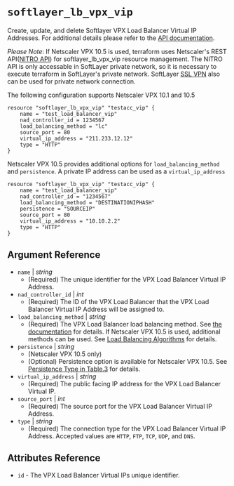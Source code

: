 # `softlayer_lb_vpx_vip`

Create, update, and delete Softlayer VPX Load Balancer Virtual IP Addresses. For additional details please refer to the [API documentation](http://sldn.softlayer.com/reference/datatypes/SoftLayer_Network_LoadBalancer_VirtualIpAddress).

_Please Note_: If Netscaler VPX 10.5 is used, terraform uses Netscaler's REST API([NITRO API](https://docs.citrix.com/en-us/netscaler/11/nitro-api.html)) for softlayer_lb_vpx_vip resource management. The NITRO API is only accessable in SoftLayer private network, so it is necessary to execute terraform in SoftLayer's private network. SoftLayer [SSL VPN](http://www.softlayer.com/VPN-Access) also can be used for private network connection. 

The following configuration supports Netscaler VPX 10.1 and 10.5
```hcl
resource "softlayer_lb_vpx_vip" "testacc_vip" {
    name = "test_load_balancer_vip"
    nad_controller_id = 1234567
    load_balancing_method = "lc"
    source_port = 80
    virtual_ip_address = "211.233.12.12"
    type = "HTTP"
}
```

Netscaler VPX 10.5 provides additional options for `load_balancing_method` and `persistence`. A private IP address can be used as a `virtual_ip_address`
```hcl
resource "softlayer_lb_vpx_vip" "testacc_vip" {
    name = "test_load_balancer_vip"
    nad_controller_id = "1234567"
    load_balancing_method = "DESTINATIONIPHASH"
    persistence = "SOURCEIP"
    source_port = 80
    virtual_ip_address = "10.10.2.2"
    type = "HTTP"
}
```

## Argument Reference

* `name` | *string*
    * (Required) The unique identifier for the VPX Load Balancer Virtual IP Address.
* `nad_controller_id` | *int*
    * (Required) The ID of the VPX Load Balancer that the VPX Load Balancer Virtual IP Address will be assigned to.
* `load_balancing_method` | *string*
    * (Required) The VPX Load Balancer load balancing method. See [the documentation](http://sldn.softlayer.com/reference/datatypes/SoftLayer_Network_LoadBalancer_VirtualIpAddress) for details. If Netscaler VPX 10.5 is used, additional methods can be used. See [Load Balancing Algorithms](https://docs.citrix.com/en-us/netscaler/10-5/ns-tmg-wrapper-10-con/ns-lb-wrapper-con-10/ns-lb-customizing-lbalgorithms-wrapper-con.html) for details. 
* `persistence` | *string*
    * (Netscaler VPX 10.5 only)
    * (Optional) Persistence option is available for Netscaler VPX 10.5. See [Persistence Type in Table.3](https://docs.citrix.com/en-us/netscaler/10-5/ns-tmg-wrapper-10-con/ns-lb-wrapper-con-10/ns-lb-persistence-wrapper-con/ns-lb-persistence-about-con.html) for details.  
* `virtual_ip_address` | *string*
    * (Required) The public facing IP address for the VPX Load Balancer Virtual IP.
* `source_port` | *int*
    * (Required) The source port for the VPX Load Balancer Virtual IP Address.
* `type` | *string*
    * (Required) The connection type for the VPX Load Balancer Virtual IP Address. Accepted values are `HTTP`, `FTP`, `TCP`, `UDP`, and `DNS`.

## Attributes Reference

* `id` - The VPX Load Balancer Virtual IPs unique identifier.
